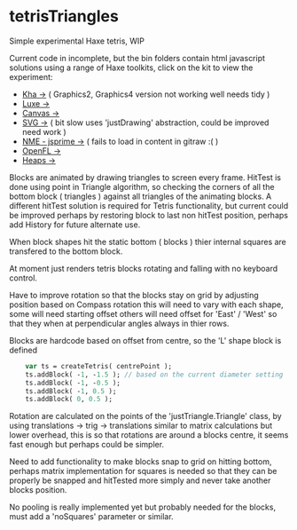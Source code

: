 # tetrisTriangles

Simple experimental Haxe tetris, WIP

Current code in incomplete, but the bin folders contain html javascript solutions using a range of Haxe toolkits, click on the kit to view the experiment:

- [Kha ->](https://rawgit.com/nanjizal/tetrisTriangles/master/binKha2/html5/index.html)        ( Graphics2, Graphics4 version not working well needs tidy )
- [Luxe ->](https://rawgit.com/nanjizal/simpleTetris/master/binLuxe/web/index.html)
- [Canvas ->](https://rawgit.com/nanjizal/simpleTetris/master/binCanvas/index.html)
- [SVG ->](https://rawgit.com/nanjizal/simpleTetris/master/binSVG/index.html)                ( bit slow uses 'justDrawing' abstraction, could be improved need work )
- [NME - jsprime ->](https://rawgit.com/nanjizal/simpleTetris/master/binNme/jsprime/TetrisTrianglesFlash/index.html)   ( fails to load in content in gitraw :( )
- [OpenFL ->](https://rawgit.com/nanjizal/simpleTetris/master/binOpenFL/index.html)
- [Heaps ->](https://rawgit.com/nanjizal/simpleTetris/master/binHeaps/index.html)

Blocks are animated by drawing triangles to screen every frame. HitTest is done using point in Triangle algorithm, so checking the corners of all the bottom block ( triangles ) against all triangles of the animating blocks. A different hitTest solution is required for Tetris functionality, but current could be improved perhaps by restoring block to last non hitTest position, perhaps add History for future alternate use.

When block shapes hit the static bottom ( blocks ) thier internal squares are transfered to the bottom block.

At moment just renders tetris blocks rotating and falling with no keyboard control.

Have to improve rotation so that the blocks stay on grid by adjusting position based on Compass rotation this will need to vary with each shape, some will need starting offset others will need offset for 'East' / 'West' so that they when at perpendicular angles always in thier rows.

Blocks are hardcode based on offset from centre, so the 'L' shape block is defined

``` haxe
    var ts = createTetris( centrePoint );
    ts.addBlock( -1, -1.5 ); // based on the current diameter setting 'dia'
    ts.addBlock( -1, -0.5 );
    ts.addBlock( -1, 0.5 );
    ts.addBlock( 0, 0.5 );
```

Rotation are calculated on the points of the 'justTriangle.Triangle' class, by using translations -> trig -> translations similar to matrix calculations but lower overhead, this is so that rotations are around a blocks centre, it seems fast enough but perhaps could be simpler.

Need to add functionality to make blocks snap to grid on hitting bottom, perhaps matrix implementation for squares is needed so that they can be properly be snapped and hitTested more simply and never take another blocks position. 

No pooling is really implemented yet but probably needed for the blocks, must add a 'noSquares' parameter or similar.

